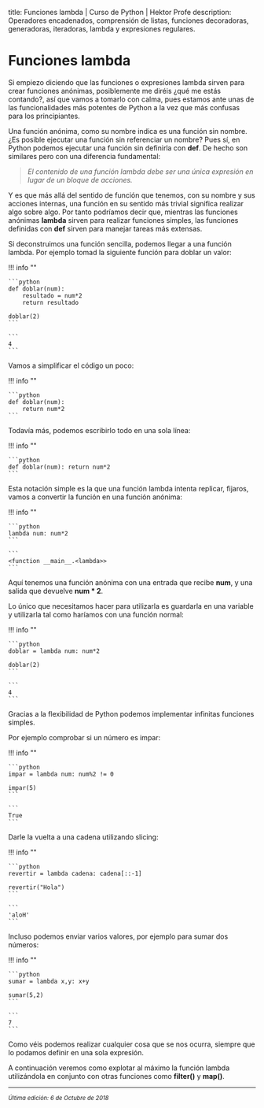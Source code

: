 title: Funciones lambda | Curso de Python | Hektor Profe
description: Operadores encadenados, comprensión de listas, funciones decoradoras, generadoras, iteradoras, lambda y expresiones regulares.

<style>

.admonition.note > .superfences-tabs > label:hover, .headerlink{
    color: #018dc5 !important;
}

.admonition.info{
    font-size: 100%;
}

.admonition.info label{
    font-size: 91%;
}

.admonition.note > .admonition-title {
    display: none;
}

</style>

# Funciones lambda

Si empiezo diciendo que las funciones o expresiones lambda sirven para crear funciones anónimas, posiblemente me diréis ¿qué me estás contando?, así que vamos a tomarlo con calma, pues estamos ante unas de las funcionalidades más potentes de Python a la vez que más confusas para los principiantes. 

Una función anónima, como su nombre indica es una función sin nombre. ¿Es posible ejecutar una función sin referenciar un nombre? Pues sí, en Python podemos ejecutar una función sin definirla con **def**. De hecho son similares pero con una diferencia fundamental:

> *El contenido de una función lambda debe ser una única expresión en lugar de un bloque de acciones.*

Y es que más allá del sentido de función que tenemos, con su nombre y sus acciones internas, una función en su sentido más trivial significa realizar algo sobre algo. Por tanto podríamos decir que, mientras las funciones anónimas **lambda** sirven para realizar funciones simples, las funciones definidas con **def** sirven para manejar tareas más extensas.

Si deconstruimos una función sencilla, podemos llegar a una función lambda. Por ejemplo tomad la siguiente función para doblar un valor:

!!! info "" 
    
    ```python
    def doblar(num):
        resultado = num*2
        return resultado

    doblar(2)
    ```

    ```
    4
    ```

Vamos a simplificar el código un poco:

!!! info "" 
    
    ```python
    def doblar(num):
        return num*2
    ```

Todavía más, podemos escribirlo todo en una sola línea:

!!! info "" 
    
    ```python
    def doblar(num): return num*2
    ```

Esta notación simple es la que una función lambda intenta replicar, fijaros, vamos a convertir la función en una función anónima:

!!! info "" 
    
    ```python
    lambda num: num*2
    ```

    ```
    <function __main__.<lambda>>
    ```

Aquí tenemos una función anónima con una entrada que recibe **num**, y una salida que devuelve **num * 2**.

Lo único que necesitamos hacer para utilizarla es guardarla en una variable y utilizarla tal como haríamos con una función normal:

!!! info "" 
    
    ```python
    doblar = lambda num: num*2

    doblar(2)
    ```

    ```
    4
    ```

Gracias a la flexibilidad de Python podemos implementar infinitas funciones simples.

Por ejemplo comprobar si un número es impar:

!!! info "" 
    
    ```python
    impar = lambda num: num%2 != 0

    impar(5)
    ```

    ```
    True
    ```

Darle la vuelta a una cadena utilizando slicing:

!!! info "" 
    
    ```python
    revertir = lambda cadena: cadena[::-1]

    revertir("Hola")
    ```

    ```
    'aloH'
    ```

Incluso podemos enviar varios valores, por ejemplo para sumar dos números:

!!! info "" 
    
    ```python
    sumar = lambda x,y: x+y

    sumar(5,2)
    ```

    ```
    7
    ```

Como véis podemos realizar cualquier cosa que se nos ocurra, siempre que lo podamos definir en una sola expresión.

A continuación veremos como explotar al máximo la función lambda utilizándola en conjunto con otras funciones como **filter()** y **map()**.

___
<small class="edited"><i>Última edición: 6 de Octubre de 2018</i></small>